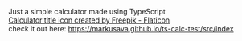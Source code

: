 Just a simple calculator made using TypeScript<br />
<a href="https://www.flaticon.com/free-icons/calculator" title="calculator icons">Calculator title icon created by Freepik - Flaticon</a><br />
check it out here: https://markusava.github.io/ts-calc-test/src/index
